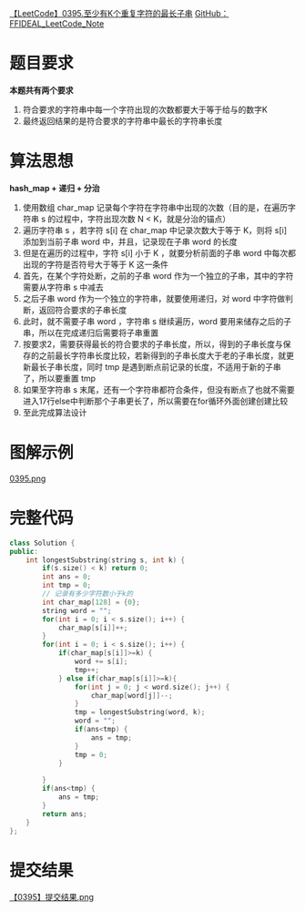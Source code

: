 [【LeetCode】0395.至少有K个重复字符的最长子串](https://blog.csdn.net/xt199711/article/details/111502631)
[GitHub：FFIDEAL_LeetCode_Note](https://github.com/ffideal/FFIDEAL_LeetCode_Note)
# 题目要求
**本题共有两个要求**
1. 符合要求的字符串中每一个字符出现的次数都要大于等于给与的数字K
2. 最终返回结果的是符合要求的字符串中最长的字符串长度

# 算法思想
**hash_map + 递归 + 分治**

1. 使用数组 char_map 记录每个字符在字符串中出现的次数（目的是，在遍历字符串 s 的过程中，字符出现次数 N < K，就是分治的锚点）
2. 遍历字符串 s ，若字符 s[i] 在 char_map 中记录次数大于等于 K，则将 s[i] 添加到当前子串 word 中，并且，记录现在子串 word 的长度
3. 但是在遍历的过程中，字符 s[i] 小于 K ，就要分析前面的子串 word 中每次都出现的字符是否符号大于等于 K 这一条件
4. 首先，在某个字符处断，之前的子串 word 作为一个独立的子串，其中的字符需要从字符串 s 中减去
5. 之后子串 word 作为一个独立的字符串，就要使用递归，对 word 中字符做判断，返回符合要求的子串长度
6. 此时，就不需要子串 word ，字符串 s 继续遍历，word 要用来储存之后的子串，所以在完成递归后需要将子串重置
7. 按要求2，需要获得最长的符合要求的子串长度，所以，得到的子串长度与保存的之前最长字符串长度比较，若新得到的子串长度大于老的子串长度，就更新最长子串长度，同时 tmp 是遇到断点前记录的长度，不适用于新的子串了，所以要重置 tmp
8. 如果至字符串 s 末尾，还有一个字符串都符合条件，但没有断点了也就不需要进入17行else中判断那个子串更长了，所以需要在for循环外面创建创建比较
9. 至此完成算法设计

# 图解示例
 [0395.png](https://pic.leetcode-cn.com/1608566681-NhJUDu-0395.png)

# 完整代码
```c++
class Solution {
public:
    int longestSubstring(string s, int k) {
    	if(s.size() < k) return 0;
		int ans = 0;
		int tmp = 0;
		// 记录有多少字符数小于k的 
		int char_map[128] = {0};
		string word = "";
		for(int i = 0; i < s.size(); i++) {
			char_map[s[i]]++;
		}
		for(int i = 0; i < s.size(); i++) {
			if(char_map[s[i]]>=k) {
				word += s[i];
				tmp++;
			} else if(char_map[s[i]]>=k){
				for(int j = 0; j < word.size(); j++) {
					char_map[word[j]]--;
				}
				tmp = longestSubstring(word, k);
				word = "";
				if(ans<tmp) {
					ans = tmp;
				}
				tmp = 0;
			}
			
		}
		if(ans<tmp) {
			ans = tmp;
		}
		return ans;
    }
};

```

# 提交结果
 [【0395】提交结果.png](https://pic.leetcode-cn.com/1608566732-PxMxmf-%E3%80%900395%E3%80%91%E6%8F%90%E4%BA%A4%E7%BB%93%E6%9E%9C.png)
